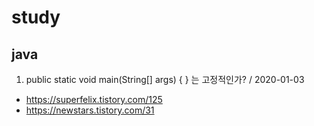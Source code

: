 # study

## java
1. public static void main(String[] args) { } 는 고정적인가? / 2020-01-03
- https://superfelix.tistory.com/125
- https://newstars.tistory.com/31


